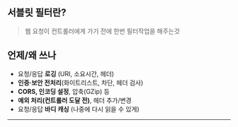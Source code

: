 ## 서블릿 필터란?

> 웹 요청이 컨트롤러에게 가기 전에 한번 필터작업을 해주는것

## 언제/왜 쓰나

- 요청/응답 **로깅** (URI, 소요시간, 헤더)
- **인증·보안 전처리**(화이트리스트, 차단, 헤더 검사)
- **CORS, 인코딩 설정**, 압축(GZip) 등
- **예외 처리(컨트롤러 도달 전)**, 헤더 추가/변경
- 요청/응답 **바디 캐싱** (나중에 다시 읽을 수 있게)

---